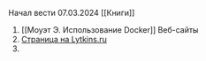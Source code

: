 Начал вести 07.03.2024
[[Книги]]
1. [[Моуэт Э. Использование Docker]]
Веб-сайты
1. [Страница на Lytkins.ru](https://lytkins.ru/blog/64-docker.html)
2. 